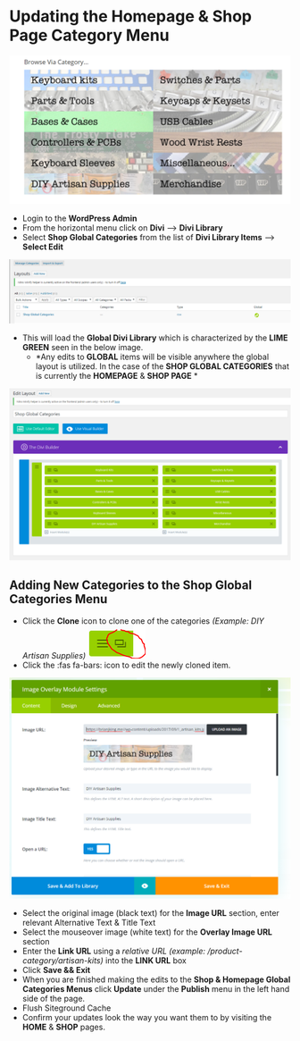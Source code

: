 # Updating the Homepage & Shop Page Category Menu

![shop categories](../images/shop-categories.png)

* Login to the **WordPress Admin**
* From the horizontal menu click on **Divi** --> **Divi Library**
* Select **Shop Global Categories** from the list of **Divi Library Items** --> **Select Edit** 

![shop categories](../images/shop-global-categories.png)

* This will load the **Global Divi Library** which is characterized by the **LIME GREEN** seen in the below image.
	* *Any edits to **GLOBAL** items will be visible anywhere the global layout is utilized. In the case of the **SHOP GLOBAL CATEGORIES** that is currently the **HOMEPAGE** & **SHOP PAGE** *

![shop categories divi](../images/shop-global-divi.png)

## Adding New Categories to the Shop Global Categories Menu

* Click the **Clone** icon to clone one of the categories *(Example: DIY Artisan Supplies)*
![divi clone button](../images/divi-clone-button.png)
* Click the :fas fa-bars: icon to edit the newly cloned item.

![shop categories divi](../images/divi-edit-image-overlay.png)

* Select the original image (black text) for the **Image URL** section, enter relevant Alternative Text & Title Text
* Select the mouseover image (white text) for the **Overlay Image URL** section
* Enter the **Link URL** using a *relative URL (example: /product-category/artisan-kits)* into the **LINK URL** box
* Click **Save && Exit**
* When you are finished making the edits to the **Shop & Homepage Global Categories Menus** click **Update** under the **Publish** menu in the left hand side of the page.
* Flush Siteground Cache
* Confirm your updates look the way you want them to by visiting the **HOME** & **SHOP** pages.


